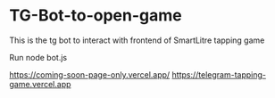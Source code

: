 # TG-Bot-to-open-game
This is the tg bot to interact with frontend of SmartLitre tapping game

Run
node bot.js 

https://coming-soon-page-only.vercel.app/
https://telegram-tapping-game.vercel.app
